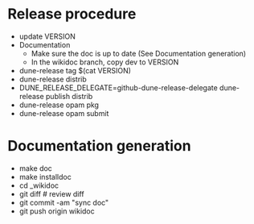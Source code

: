 # Release procedure
* update VERSION
* Documentation
  * Make sure the doc is up to date (See Documentation generation)
  * In the wikidoc branch, copy dev to VERSION
* dune-release tag $(cat VERSION)
* dune-release distrib
* DUNE_RELEASE_DELEGATE=github-dune-release-delegate dune-release publish distrib
* dune-release opam pkg
* dune-release opam submit

# Documentation generation
* make doc
* make installdoc
* cd _wikidoc
* git diff # review diff
* git commit -am "sync doc"
* git push origin wikidoc
